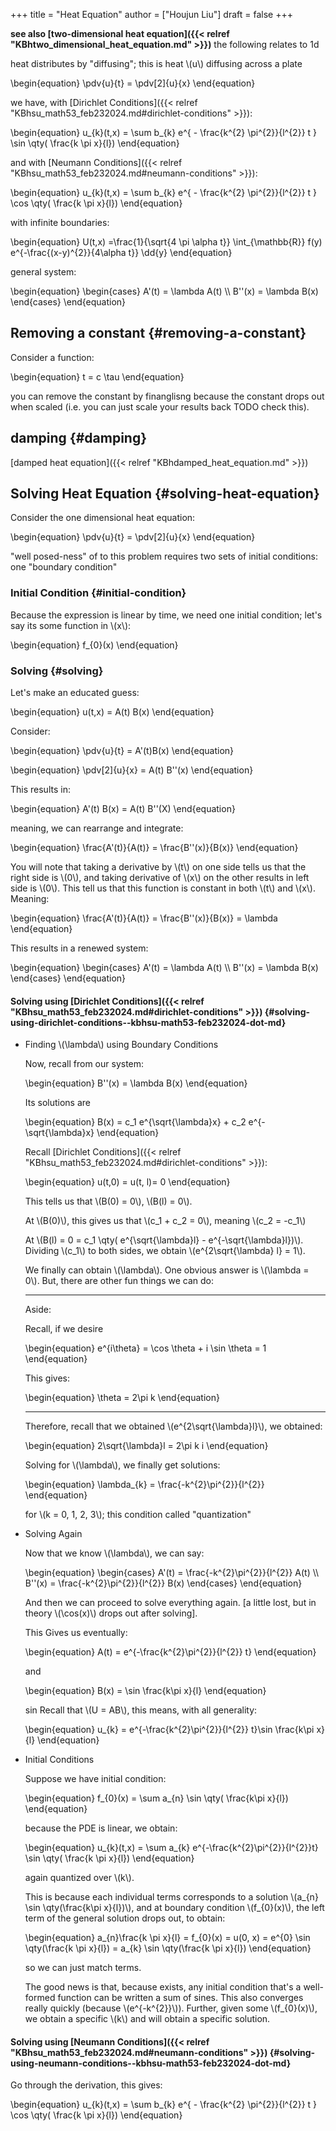 +++
title = "Heat Equation"
author = ["Houjun Liu"]
draft = false
+++

**see also [two-dimensional heat equation]({{< relref "KBhtwo_dimensional_heat_equation.md" >}})** the following relates to 1d

heat distributes by "diffusing"; this is heat \\(u\\) diffusing across a plate

\begin{equation}
\pdv{u}{t} = \pdv[2]{u}{x}
\end{equation}

we have, with [Dirichlet Conditions]({{< relref "KBhsu_math53_feb232024.md#dirichlet-conditions" >}}):

\begin{equation}
u\_{k}(t,x) =  \sum b\_{k} e^{ - \frac{k^{2} \pi^{2}}{l^{2}} t } \sin \qty( \frac{k \pi x}{l})
\end{equation}

and with [Neumann Conditions]({{< relref "KBhsu_math53_feb232024.md#neumann-conditions" >}}):

\begin{equation}
u\_{k}(t,x) =  \sum b\_{k} e^{ - \frac{k^{2} \pi^{2}}{l^{2}} t } \cos \qty( \frac{k \pi x}{l})
\end{equation}

with infinite boundaries:

\begin{equation}
U(t,x) =\frac{1}{\sqrt{4 \pi \alpha t}} \int\_{\mathbb{R}} f(y)  e^{-\frac{(x-y)^{2}}{4\alpha t}} \dd{y}
\end{equation}

general system:

\begin{equation}
\begin{cases}
A'(t) = \lambda A(t) \\\\
B''(x) = \lambda B(x)
\end{cases}
\end{equation}


## Removing a constant {#removing-a-constant}

Consider a function:

\begin{equation}
t = c \tau
\end{equation}

you can remove the constant by finanglisng because the constant drops out when scaled (i.e. you can just scale your results back TODO check this).


## damping {#damping}

[damped heat equation]({{< relref "KBhdamped_heat_equation.md" >}})


## Solving Heat Equation {#solving-heat-equation}

Consider the one dimensional heat equation:

\begin{equation}
\pdv{u}{t} = \pdv[2]{u}{x}
\end{equation}

"well posed-ness" of to this problem requires two sets of initial conditions: one "boundary condition"


### Initial Condition {#initial-condition}

Because the expression is linear by time, we need one initial condition; let's say its some function in \\(x\\):

\begin{equation}
f\_{0}(x)
\end{equation}


### Solving {#solving}

Let's make an educated guess:

\begin{equation}
u(t,x) = A(t) B(x)
\end{equation}

Consider:

\begin{equation}
\pdv{u}{t} = A'(t)B(x)
\end{equation}

\begin{equation}
\pdv[2]{u}{x} = A(t) B''(x)
\end{equation}

This results in:

\begin{equation}
A'(t) B(x) = A(t) B''(X)
\end{equation}

meaning, we can rearrange and integrate:

\begin{equation}
\frac{A'(t)}{A(t)} = \frac{B''(x)}{B(x)}
\end{equation}

You will note that taking a derivative by \\(t\\) on one side tells us that the right side is \\(0\\), and taking derivative of \\(x\\) on the other results in left side is \\(0\\). This tell us that this function is constant in both \\(t\\) and \\(x\\). Meaning:

\begin{equation}
\frac{A'(t)}{A(t)} = \frac{B''(x)}{B(x)} = \lambda
\end{equation}

This results in a renewed system:

\begin{equation}
\begin{cases}
A'(t) = \lambda A(t) \\\\
B''(x) = \lambda B(x)
\end{cases}
\end{equation}


#### Solving using [Dirichlet Conditions]({{< relref "KBhsu_math53_feb232024.md#dirichlet-conditions" >}}) {#solving-using-dirichlet-conditions--kbhsu-math53-feb232024-dot-md}

<!--list-separator-->

-  Finding \\(\lambda\\) using Boundary Conditions

    Now, recall from our system:

    \begin{equation}
    B''(x) = \lambda B(x)
    \end{equation}

    Its solutions are

    \begin{equation}
    B(x) = c\_1 e^{\sqrt{\lambda}x} + c\_2 e^{-\sqrt{\lambda}x}
    \end{equation}

    Recall [Dirichlet Conditions]({{< relref "KBhsu_math53_feb232024.md#dirichlet-conditions" >}}):

    \begin{equation}
    u(t,0) = u(t, l)= 0
    \end{equation}

    This tells us that \\(B(0) = 0\\), \\(B(l) = 0\\).

    At \\(B(0)\\), this gives us that \\(c\_1 + c\_2 = 0\\), meaning \\(c\_2 = -c\_1\\)

    At \\(B(l) = 0  = c\_1 \qty( e^{\sqrt{\lambda}l} - e^{-\sqrt{\lambda}l})\\). Dividing \\(c\_1\\) to both sides, we obtain \\(e^{2\sqrt{\lambda} l} = 1\\).

    We finally can obtain \\(\lambda\\). One obvious answer is \\(\lambda = 0\\). But, there are other fun things we can do:

    ---

    Aside:

    Recall, if we desire

    \begin{equation}
    e^{i\theta} = \cos \theta + i \sin  \theta  = 1
    \end{equation}

    This gives:

    \begin{equation}
    \theta = 2\pi k
    \end{equation}

    ---

    Therefore, recall that we obtained \\(e^{2\sqrt{\lambda}l}\\), we obtained:

    \begin{equation}
    2\sqrt{\lambda}l = 2\pi k i
    \end{equation}

    Solving for \\(\lambda\\), we finally get solutions:

    \begin{equation}
    \lambda\_{k} = \frac{-k^{2}\pi^{2}}{l^{2}}
    \end{equation}

    for \\(k = 0, 1, 2, 3\\); this condition called "quantization"

<!--list-separator-->

-  Solving Again

    Now that we know \\(\lambda\\), we can say:

    \begin{equation}
    \begin{cases}
    A'(t) = \frac{-k^{2}\pi^{2}}{l^{2}} A(t) \\\\
    B''(x) = \frac{-k^{2}\pi^{2}}{l^{2}} B(x)
    \end{cases}
    \end{equation}

    And then we can proceed to solve everything again. [a little lost, but in theory \\(\cos(x)\\) drops out after solving].

    This Gives us eventually:

    \begin{equation}
    A(t) = e^{-\frac{k^{2}\pi^{2}}{l^{2}} t}
    \end{equation}

    and

    \begin{equation}
    B(x) = \sin \frac{k\pi x}{l}
    \end{equation}

    sin
    Recall that \\(U = AB\\), this means, with all generality:

    \begin{equation}
    u\_{k} = e^{-\frac{k^{2}\pi^{2}}{l^{2}} t}\sin \frac{k\pi x}{l}
    \end{equation}

<!--list-separator-->

-  Initial Conditions

    Suppose we have initial condition:

    \begin{equation}
    f\_{0}(x) = \sum a\_{n} \sin  \qty( \frac{k\pi x}{l})
    \end{equation}

    because the PDE is linear, we obtain:

    \begin{equation}
    u\_{k}(t,x) = \sum a\_{k} e^{-\frac{k^{2}\pi^{2}}{l^{2}}t} \sin \qty( \frac{k \pi x}{l})
    \end{equation}

    again quantized over \\(k\\).

    This is because each individual terms corresponds to a solution \\(a\_{n} \sin  \qty(\frac{k\pi x}{l})\\), and at boundary condition \\(f\_{0}(x)\\), the left term of the general solution drops out, to obtain:

    \begin{equation}
    a\_{n}\frac{k \pi x}{l} = f\_{0}(x) = u(0, x) = e^{0} \sin \qty(\frac{k \pi x}{l})  = a\_{k} \sin \qty(\frac{k \pi x}{l})
    \end{equation}

    so we can just match terms.

    The good news is that, because exists, any initial condition that's a well-formed function can be written a sum of sines. This also converges really quickly (because \\(e^{-k^{2}}\\)). Further, given some \\(f\_{0}(x)\\), we obtain a specific \\(k\\) and will obtain a specific solution.


#### Solving using [Neumann Conditions]({{< relref "KBhsu_math53_feb232024.md#neumann-conditions" >}}) {#solving-using-neumann-conditions--kbhsu-math53-feb232024-dot-md}

Go through the derivation, this gives:

\begin{equation}
u\_{k}(t,x) =  \sum b\_{k} e^{ - \frac{k^{2} \pi^{2}}{l^{2}} t } \cos \qty( \frac{k \pi x}{l})
\end{equation}
